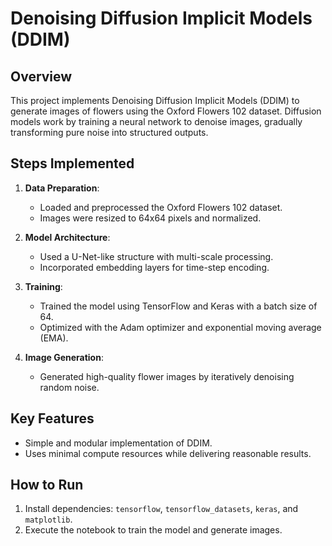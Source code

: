 
# Denoising Diffusion Implicit Models (DDIM)

## **Overview**
This project implements Denoising Diffusion Implicit Models (DDIM) to generate images of flowers using the Oxford Flowers 102 dataset. Diffusion models work by training a neural network to denoise images, gradually transforming pure noise into structured outputs.  

## **Steps Implemented**
1. **Data Preparation**: 
   - Loaded and preprocessed the Oxford Flowers 102 dataset.
   - Images were resized to 64x64 pixels and normalized.

2. **Model Architecture**:
   - Used a U-Net-like structure with multi-scale processing.
   - Incorporated embedding layers for time-step encoding.

3. **Training**:
   - Trained the model using TensorFlow and Keras with a batch size of 64.
   - Optimized with the Adam optimizer and exponential moving average (EMA).

4. **Image Generation**:
   - Generated high-quality flower images by iteratively denoising random noise.

## **Key Features**
- Simple and modular implementation of DDIM.
- Uses minimal compute resources while delivering reasonable results.

## **How to Run**
1. Install dependencies: `tensorflow`, `tensorflow_datasets`, `keras`, and `matplotlib`.
2. Execute the notebook to train the model and generate images.

